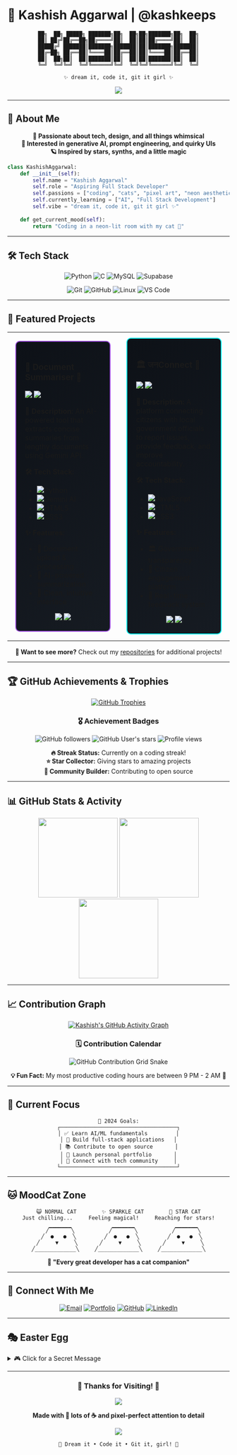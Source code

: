 # 💜 Kashish Aggarwal | @kashkeeps

<div align="center">

```
██╗  ██╗ █████╗ ███████╗██╗  ██╗██╗███████╗██╗  ██╗
██║ ██╔╝██╔══██╗██╔════╝██║  ██║██║██╔════╝██║  ██║
█████╔╝ ███████║███████╗███████║██║███████╗███████║
██╔═██╗ ██╔══██║╚════██║██╔══██║██║╚════██║██╔══██║
██║  ██╗██║  ██║███████║██║  ██║██║███████║██║  ██║
╚═╝  ╚═╝╚═╝  ╚═╝╚══════╝╚═╝  ╚═╝╚═╝╚══════╝╚═╝  ╚═╝

✨ dream it, code it, git it girl ✨
```

<img src="https://readme-typing-svg.herokuapp.com/?lines=Aspiring+Full+Stack+Developer;Cat+Lover;AI+Explorer;ML+Enthusiast;Code+Dreamer&font=Fira+Code&size=20&duration=3000&pause=1000&color=9d4edd&center=true&width=500&height=50" />

</div>

---

## 🌟 About Me

<div align="center">

**💜 Passionate about tech, design, and all things whimsical**  
**🧠 Interested in generative AI, prompt engineering, and quirky UIs**  
**🪐 Inspired by stars, synths, and a little magic**  

</div>

```python
class KashishAggarwal:
    def __init__(self):
        self.name = "Kashish Aggarwal"
        self.role = "Aspiring Full Stack Developer"
        self.passions = ["coding", "cats", "pixel art", "neon aesthetics"]
        self.currently_learning = ["AI", "Full Stack Development"]
        self.vibe = "dream it, code it, git it girl ✨"
    
    def get_current_mood(self):
        return "Coding in a neon-lit room with my cat 🌙"
```

---

## 🛠️ Tech Stack

<div align="center">

![Python](https://img.shields.io/badge/Python-3776AB?style=for-the-badge&logo=python&logoColor=white)
![C](https://img.shields.io/badge/C-00599C?style=for-the-badge&logo=c&logoColor=white)
![MySQL](https://img.shields.io/badge/MySQL-4479A1?style=for-the-badge&logo=mysql&logoColor=white)
![Supabase](https://img.shields.io/badge/Supabase-3ECF8E?style=for-the-badge&logo=supabase&logoColor=white)

![Git](https://img.shields.io/badge/Git-F05032?style=for-the-badge&logo=git&logoColor=white)
![GitHub](https://img.shields.io/badge/GitHub-181717?style=for-the-badge&logo=github&logoColor=white)
![Linux](https://img.shields.io/badge/Linux-FCC624?style=for-the-badge&logo=linux&logoColor=black)
![VS Code](https://img.shields.io/badge/VS_Code-007ACC?style=for-the-badge&logo=visual-studio-code&logoColor=white)

</div>

---

## 🚀 Featured Projects

<div align="center">

<table>
<tr>
<td width="50%">

<div style="border: 2px solid #9d4edd; border-radius: 10px; padding: 20px; background: linear-gradient(135deg, #0d1117 0%, #161b22 100%); margin: 10px;">

### 📄 Document Summariser 💌
<img src="https://img.shields.io/badge/Status-Complete-00ff00?style=flat-square&logo=checkmarx&logoColor=white" />
<img src="https://img.shields.io/badge/Type-AI_Tool-9d4edd?style=flat-square&logo=openai&logoColor=white" />

**🎯 Description:** An AI-powered tool that extracts concise summaries from lengthy documents using Gemini API.

**🛠️ Tech Stack:**
- ![Python](https://img.shields.io/badge/Python-3776AB?style=flat-square&logo=python&logoColor=white)
- ![Gemini AI](https://img.shields.io/badge/Gemini_AI-4285F4?style=flat-square&logo=google&logoColor=white)
- ![HTML5](https://img.shields.io/badge/HTML5-E34F26?style=flat-square&logo=html5&logoColor=white)
- ![CSS3](https://img.shields.io/badge/CSS3-1572B6?style=flat-square&logo=css3&logoColor=white)

**✨ Features:**
- 📝 Document upload & processing
- 🧠 AI-powered summarization
- 💫 Clean, intuitive interface

<div align="center">
<a href="https://github.com/kashkeeps/Document-Summariser">
<img src="https://img.shields.io/badge/View_Project-9d4edd?style=for-the-badge&logo=github&logoColor=white" />
</a>
<a href="#demo">
<img src="https://img.shields.io/badge/Live_Demo-00ffff?style=for-the-badge&logo=vercel&logoColor=white" />
</a>
</div>

</div>

</td>
<td width="50%">

<div style="border: 2px solid #00ffff; border-radius: 10px; padding: 20px; background: linear-gradient(135deg, #0d1117 0%, #161b22 100%); margin: 10px;">

### 🏛️ जनConnect 🌙
<img src="https://img.shields.io/badge/Status-Complete-00ff00?style=flat-square&logo=checkmarx&logoColor=white" />
<img src="https://img.shields.io/badge/Type-Web_App-00ffff?style=flat-square&logo=webflow&logoColor=white" />

**🎯 Description:** A platform connecting citizens with local government officials to report issues, provide feedback, and improve accountability.

**🛠️ Tech Stack:**
- ![JavaScript](https://img.shields.io/badge/JavaScript-F7DF1E?style=flat-square&logo=javascript&logoColor=black)
- ![HTML5](https://img.shields.io/badge/HTML5-E34F26?style=flat-square&logo=html5&logoColor=white)
- ![CSS3](https://img.shields.io/badge/CSS3-1572B6?style=flat-square&logo=css3&logoColor=white)

**✨ Features:**
- 🏛️ Government transparency
- 📱 Citizen engagement platform
- 💬 Real-time feedback system

<div align="center">
<a href="https://github.com/kashkeeps/Jan-Connect">
<img src="https://img.shields.io/badge/View_Project-00ffff?style=for-the-badge&logo=github&logoColor=white" />
</a>
<a href="#demo">
<img src="https://img.shields.io/badge/Live_Demo-9d4edd?style=for-the-badge&logo=vercel&logoColor=white" />
</a>
</div>

</div>

</td>
</tr>
</table>

**🌟 Want to see more?** Check out my [repositories](https://github.com/kashkeeps?tab=repositories) for additional projects!

</div>

---

## 🏆 GitHub Achievements & Trophies

<div align="center">

[![GitHub Trophies](https://github-profile-trophy.vercel.app/?username=kashkeeps&theme=discord&no-frame=true&column=7&margin-w=15&margin-h=15)](https://github.com/ryo-ma/github-profile-trophy)

### 🎖️ Achievement Badges

![GitHub followers](https://img.shields.io/github/followers/kashkeeps?style=social)
![GitHub User's stars](https://img.shields.io/github/stars/kashkeeps?style=social)
![Profile views](https://komarev.com/ghpvc/?username=kashkeeps&style=flat-square&color=9d4edd)

**🔥 Streak Status:** Currently on a coding streak!  
**⭐ Star Collector:** Giving stars to amazing projects  
**👥 Community Builder:** Contributing to open source  

</div>

---

## 📊 GitHub Stats & Activity

<div align="center">

<img height="180em" src="https://github-readme-stats.vercel.app/api?username=kashkeeps&show_icons=true&theme=tokyonight&include_all_commits=true&count_private=true&border_color=9d4edd&title_color=9d4edd&icon_color=00ffff&text_color=ffffff&bg_color=0d1117"/>

<img height="180em" src="https://github-readme-stats.vercel.app/api/top-langs/?username=kashkeeps&layout=compact&theme=tokyonight&border_color=9d4edd&title_color=9d4edd&text_color=ffffff&bg_color=0d1117"/>

<img height="180em" src="https://github-readme-streak-stats.herokuapp.com/?user=kashkeeps&theme=tokyonight&border=9d4edd&stroke=00ffff&ring=9d4edd&fire=ff69b4&currStreakLabel=00ffff&background=0d1117"/>

</div>

---

## 📈 Contribution Graph

<div align="center">

[![Kashish's GitHub Activity Graph](https://github-readme-activity-graph.vercel.app/graph?username=kashkeeps&theme=tokyo-night&bg_color=0d1117&color=9d4edd&line=00ffff&point=ff69b4&area=true&hide_border=true)](https://github.com/ashutosh00710/github-readme-activity-graph)

### 🗓️ Contribution Calendar
![GitHub Contribution Grid Snake](https://raw.githubusercontent.com/kashkeeps/kashkeeps/output/github-contribution-grid-snake-dark.svg)

**💡 Fun Fact:** My most productive coding hours are between 9 PM - 2 AM 🌙

</div>

---

## 🎯 Current Focus

<div align="center">

```
🎯 2024 Goals:
┌─────────────────────────────────────┐
│ ✅ Learn AI/ML fundamentals         │
│ 🔄 Build full-stack applications   │
│ 📚 Contribute to open source       │
│ 🌟 Launch personal portfolio       │
│ 🤝 Connect with tech community     │
└─────────────────────────────────────┘
```

</div>

---

## 🐱 MoodCat Zone

<div align="center">

```
😺 NORMAL CAT        ✨ SPARKLE CAT        🌟 STAR CAT
Just chilling...     Feeling magical!     Reaching for stars!

   ╱▔▔▔▔▔▔▔╲           ╱▔▔▔▔▔▔▔╲           ╱▔▔▔▔▔▔▔╲
  ╱  ●   ●  ╲         ╱  ●   ●  ╲         ╱  ●   ●  ╲
 ╱     ▼     ╲       ╱     ▼     ╲       ╱     ▼     ╲
╱_____________╲     ╱_____________╲     ╱_____________╲
```

**💭 "Every great developer has a cat companion"**

</div>

---

## 🎯 Connect With Me

<div align="center">

[![Email](https://img.shields.io/badge/📧_Email-Contact_Me-9d4edd?style=for-the-badge&logo=gmail&logoColor=white)](mailto:kashishaggarwalworks@gmail.com)
[![Portfolio](https://img.shields.io/badge/🌐_Portfolio-Visit_Site-00ffff?style=for-the-badge&logo=vercel&logoColor=white)](https://github.com/kashkeeps)
[![GitHub](https://img.shields.io/badge/🐙_GitHub-Follow_Me-ff69b4?style=for-the-badge&logo=github&logoColor=white)](https://github.com/kashkeeps)
[![LinkedIn](https://img.shields.io/badge/💼_LinkedIn-Connect-9d4edd?style=for-the-badge&logo=linkedin&logoColor=white)](https://www.linkedin.com/in/kashish-aggarwal-a389b7203/)

</div>

---

## 🎭 Easter Egg

<details>
<summary>🎮 Click for a Secret Message</summary>

```
🌌 SECRET DEVELOPER MESSAGE 🌌

"In a world full of websites, dare to be a pixel art masterpiece."

You found the secret! Here's some developer wisdom:
• Code is poetry written for machines to understand
• Every bug is just a feature waiting to be discovered  
• The best debugging happens at 3 AM with a cat on your lap
• Remember: If it works, don't touch it.

Thanks for exploring! ✨
```

</details>

---

<div align="center">

### 🌟 Thanks for Visiting! 🌟

<img src="https://capsule-render.vercel.app/api?type=waving&color=9d4edd&height=100&section=footer" />

**Made with 💜 lots of ☕ and pixel-perfect attention to detail**

<img src="https://komarev.com/ghpvc/?username=kashkeeps&style=for-the-badge&color=9d4edd&label=PIXEL+VISITORS" />

```
💜 Dream it • Code it • Git it, girl! 💜
```

</div>
